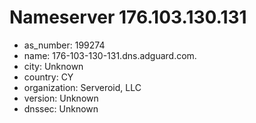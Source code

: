 # Nameserver 176.103.130.131

* as_number: 199274
* name: 176-103-130-131.dns.adguard.com.
* city: Unknown
* country: CY
* organization: Serveroid, LLC
* version: Unknown
* dnssec: Unknown
